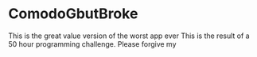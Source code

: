 # ComodoGbutBroke
This is the great value version of the worst app ever
This is the result of a 50 hour programming challenge. Please forgive my 

